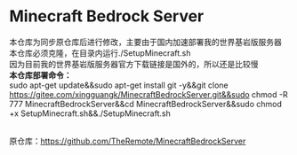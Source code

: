# Minecraft Bedrock Server
本仓库为同步原仓库后进行修改，主要由于国内加速部署我的世界基岩版服务器
本仓库必须克隆，在目录内运行./SetupMinecraft.sh<br>
因为目前我的世界基岩版服务器官方下载链接是国外的，所以还是比较慢<br>
<b>本仓库部署命令：</b><br>
sudo apt-get update&&sudo apt-get install git -y&&git clone https://gitee.com/xingguangk/MinecraftBedrockServer.git&&sudo chmod -R 777 MinecraftBedrockServer&&cd MinecraftBedrockServer&&sudo chmod +x SetupMinecraft.sh&&./SetupMinecraft.sh<br>
<br>

原仓库：https://github.com/TheRemote/MinecraftBedrockServer<br>
